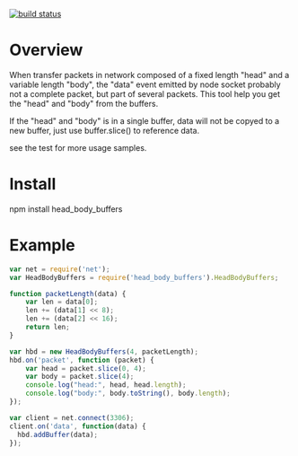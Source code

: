 [![build status](https://secure.travis-ci.org/freedaxin/head_body_buffers.png)](http://travis-ci.org/freedaxin/head_body_buffers)
# Overview

When transfer packets in network composed of a fixed length "head" and a variable length "body", the "data" event emitted by node socket probably not a complete packet, but part of several packets. This tool help you get the "head" and "body" from the buffers.

If the "head" and "body" is in a single buffer, data will not be copyed to a new buffer, just use buffer.slice() to reference data.

see the test for more usage samples.

# Install

npm install head_body_buffers

# Example
```javascript
var net = require('net');
var HeadBodyBuffers = require('head_body_buffers').HeadBodyBuffers;

function packetLength(data) {
    var len = data[0];
    len += (data[1] << 8);
    len += (data[2] << 16);
    return len;
}

var hbd = new HeadBodyBuffers(4, packetLength);
hbd.on('packet', function (packet) {
    var head = packet.slice(0, 4);
    var body = packet.slice(4);
    console.log("head:", head, head.length);
    console.log("body:", body.toString(), body.length);
});

var client = net.connect(3306);
client.on('data', function(data) {
  hbd.addBuffer(data);
});
```
